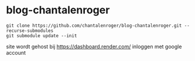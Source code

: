 # blog-chantalenroger

```
git clone https://github.com/chantalenroger/blog-chantalenroger.git --recurse-submodules
git submodule update --init
```

site wordt gehost bij <https://dashboard.render.com/>
inloggen met google account
